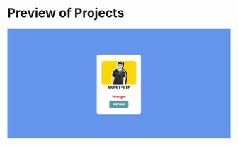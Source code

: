 <h1>Preview of Projects</h1>
<img src="../html_project/insta_add_friend_feature/image.png" height:100% width:100%>
